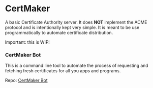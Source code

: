 # CertMaker

A basic Certificate Authority server. It does __NOT__ implement the ACME 
protocol and is intentionally kept very simple.
It is meant to be use programmatically to automate certificate distribution.

Important: this is WIP!

### CertMaker Bot
This is a command line tool to automate the process of requesting and fetching 
fresh certificates for all you apps and programs.

Repo: [CertMaker Bot](https://github.com/KaiserWerk/CertMaker-Bot)
